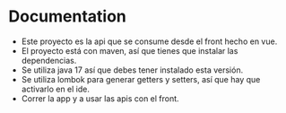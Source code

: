 # Documentation

* Este proyecto es la api que se consume desde el front hecho en vue.
* El proyecto está con maven, así que tienes que instalar las dependencias.
* Se utiliza java 17 así que debes tener instalado esta versión.
* Se utiliza lombok para generar getters y setters, así que hay que activarlo en el ide.
* Correr la app y a usar las apis con el front.
